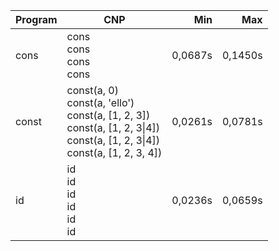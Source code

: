 Program | CNP | Min | Max
--- | --- | ---: | ---:
cons | cons<br/>cons<br/>cons<br/>cons | 0,0687s | 0,1450s
const | const(a, 0)<br/>const(a, 'ello')<br/>const(a, [1, 2, 3])<br/>const(a, [1, 2, 3\|4])<br/>const(a, [1, 2, 3\|4])<br/>const(a, [1, 2, 3, 4]) | 0,0261s | 0,0781s
id | id<br/>id<br/>id<br/>id<br/>id<br/>id | 0,0236s | 0,0659s
